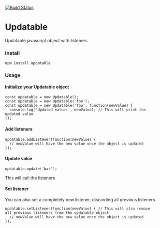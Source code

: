 [![Build Status](https://travis-ci.org/sidhantpanda/updatable.svg?branch=master)](https://travis-ci.org/sidhantpanda/updatable)

# Updatable
Updatable javascript object with listeners

### Install
```
npm install updatable
```

### Usage

#### Initialize your Updatable object

```
const updatable = new Updatable();
const updatable = new Updatable('foo');
const updatable = new Updatable('foo', function(newValue) {
  console.log('Updated value:', newValue); // This will print the updated value
});
```


#### Add listeners
```
updatable.addListener(function(newValue) {
  // newValue will have the new value once the object is updated
});
```

#### Update value
```
updatable.update('bar');
```

This will call the listeners

#### Set listener
You can also set a completely new listener, discarding all previous listeners
```
updatable.setListener(function(newValue) { // This will also remove all previous listeners from the updatable object
  // newValue will have the new value once the object is updated
});
```
